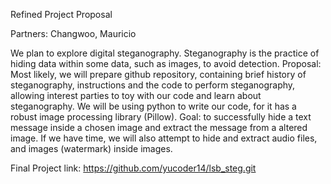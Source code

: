 Refined Project Proposal

Partners: Changwoo, Mauricio

We plan to explore digital steganography. Steganography is the practice of hiding data within some data, such as images, to avoid detection.
Proposal: Most likely, we will prepare github repository, containing brief history of steganography, instructions and the code to perform steganography, allowing interest parties to toy with our code and learn about steganography. We will be using python to write our code, for it has a robust image processing library (Pillow).
Goal: to successfully hide a text message inside a chosen image and extract the message from a altered image. If we have time, we will also attempt to hide and extract audio files, and images (watermark) inside images.

Final Project link: https://github.com/yucoder14/lsb_steg.git
